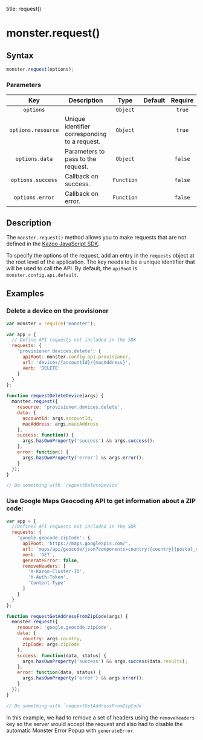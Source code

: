 title: request()

# monster.request()

## Syntax
```javascript
monster.request(options);
```

### Parameters
Key | Description | Type | Default | Require
:-: | --- | :-: | :-: | :-:
`options` | | `Object` | | `true`
`options.resource` | Unique identifier corresponding to a request. | `Object` | | `true`
`options.data` | Parameters to pass to the request. | `Object` | | `false`
`options.success` | Callback on success. | `Function` | | `false`
`options.error` | Callback on error. | `Function` | | `false`

## Description
The `monster.request()` method allows you to make requests that are not defined in the [Kazoo JavaScript SDK][kazooSdk].

To specify the options of the request, add an entry in the `requests` object at the root level of the application. The key needs to be a unique identifier that will be used to call the API. By default, the `apiRoot` is `monster.config.api.default`.

## Examples
### Delete a device on the provisioner
```javascript
var monster = require('monster');

var app = {
  // Define API requests not included in the SDK
  requests: {
    'provisioner.devices.delete': {
      apiRoot: monster.config.api.provisioner,
      url: 'devices/{accountId}/{macAddress}',
      verb: 'DELETE'
    }
  }
};

function requestDeleteDevice(args) {
  monster.request({
    resource: 'provisioner.devices.delete',
    data: {
      accountId: args.accountId,
      macAddress: args.maccAddress
    },
    success: function() {
      args.hasOwnProperty('success') && args.success();
    },
    error: function() {
      args.hasOwnProperty('error') && args.error();
    }
  });
}

// Do something with `requestDeleteDevice`
```
### Use Google Maps Geocoding API to get information about a ZIP code:
```javascript
var app = {
  //Defines API requests not included in the SDK
  requests: {
    'google.geocode.zipCode': {
      apiRoot: 'https://maps.googleapis.com/',
      url: 'maps/api/geocode/json?components=country:{country}|postal_code:{zipCode}',
      verb: 'GET',
      generateError: false,
      removeHeaders: [
        'X-Kazoo-Cluster-ID',
        'X-Auth-Token',
        'Content-Type'
      ]
    }
  }
};

function requestGetAddressFromZipCode(args) {
  monster.request({
    resource: 'google.geocode.zipCode',
    data: {
      country: args.country,
      zipCode: args.zipCode
    },
    success: function(data, status) {
      args.hasOwnProperty('success') && args.success(data.results);
    },
    error: function(data, status) {
      args.hasOwnProperty('error') && args.error();
    }
  });
}

// Do something with `requestGetAddressFromZipCode`
```
In this example, we had to remove a set of headers using the `removeHeaders` key so the server would accept the request and also had to disable the automatic Monster Error Popup with `generateError`.

[kazooSdk]: ../kazooSdk.md
